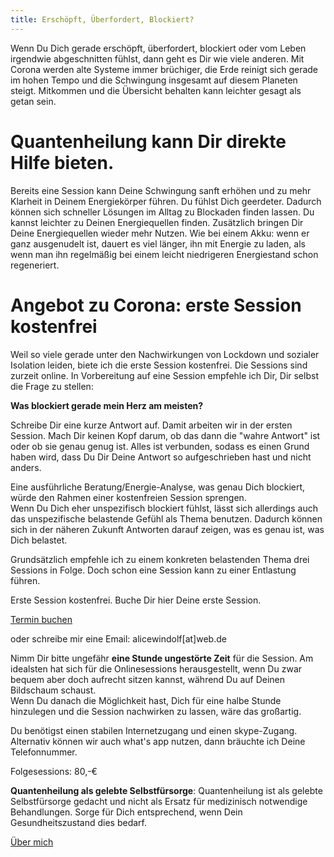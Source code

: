 ```yaml
---
title: Erschöpft, Überfordert, Blockiert? 
---
```

Wenn Du Dich gerade erschöpft, überfordert, blockiert oder vom Leben irgendwie abgeschnitten fühlst, dann geht es Dir wie viele anderen. Mit Corona werden alte Systeme immer brüchiger, die Erde reinigt sich gerade im hohen Tempo und die Schwingung insgesamt auf diesem Planeten steigt. Mitkommen und die Übersicht behalten kann leichter gesagt als getan sein. 

# Quantenheilung kann Dir direkte Hilfe bieten. 
Bereits eine Session kann Deine Schwingung sanft erhöhen und zu mehr Klarheit in Deinem Energiekörper führen. Du fühlst Dich geerdeter. Dadurch können sich schneller Lösungen im Alltag zu Blockaden finden lassen. Du kannst leichter zu Deinen Energiequellen finden. Zusätzlich bringen Dir Deine Energiequellen wieder mehr Nutzen. Wie bei einem Akku: wenn er ganz ausgenudelt ist, dauert es viel länger, ihn mit Energie zu laden, als wenn man ihn regelmäßig bei einem leicht niedrigeren Energiestand schon regeneriert.

# Angebot zu Corona: erste Session kostenfrei
Weil so viele gerade unter den Nachwirkungen von Lockdown und sozialer Isolation leiden, biete ich die erste Session kostenfrei. Die Sessions sind zurzeit online. 
In Vorbereitung auf eine Session empfehle ich Dir, Dir selbst die Frage zu stellen:

**Was blockiert gerade mein Herz am meisten?** 

Schreibe Dir eine kurze Antwort auf. Damit arbeiten wir in der ersten Session. Mach Dir keinen Kopf darum, ob das dann die "wahre Antwort" ist oder ob sie genau genug ist. Alles ist verbunden, sodass es einen Grund haben wird, dass Du Dir Deine Antwort so aufgeschrieben hast und nicht anders.   

Eine ausführliche Beratung/Energie-Analyse, was genau Dich blockiert, würde den Rahmen einer kostenfreien Session sprengen.  
Wenn Du Dich eher unspezifisch blockiert fühlst, lässt sich allerdings auch das unspezifische belastende Gefühl als Thema benutzen. Dadurch können sich in der näheren Zukunft Antworten darauf zeigen, was es genau ist, was Dich belastet.   

Grundsätzlich empfehle ich zu einem konkreten belastenden Thema drei Sessions in Folge. Doch schon eine Session kann zu einer Entlastung führen. 

Erste Session kostenfrei.
Buche Dir hier Deine erste Session.

[Termin buchen](https://alicewindolf.youcanbook.me)

oder schreibe mir eine Email: alicewindolf[at]web.de

Nimm Dir bitte ungefähr **eine Stunde ungestörte Zeit** für die Session. Am idealsten hat sich für die Onlinesessions herausgestellt, wenn Du zwar bequem aber doch aufrecht sitzen kannst, während Du auf Deinen Bildschaum schaust.  
Wenn Du danach die Möglichkeit hast, Dich für eine halbe Stunde hinzulegen und die Session nachwirken zu lassen, wäre das großartig. 

Du benötigst einen stabilen Internetzugang und einen skype-Zugang. Alternativ können wir auch what's app nutzen, dann bräuchte ich Deine Telefonnummer.  

Folgesessions: 80,-€

**Quantenheilung als gelebte Selbstfürsorge**: Quantenheilung ist als gelebte Selbstfürsorge gedacht und nicht als Ersatz für medizinisch notwendige Behandlungen. Sorge für Dich entsprechend, wenn Dein Gesundheitszustand dies bedarf. 


[Über mich](/about/)



